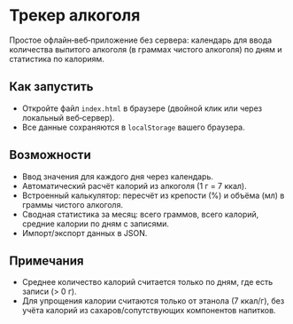 # Трекер алкоголя

Простое офлайн‑веб‑приложение без сервера: календарь для ввода количества выпитого алкоголя (в граммах чистого алкоголя) по дням и статистика по калориям.

## Как запустить

- Откройте файл `index.html` в браузере (двойной клик или через локальный веб‑сервер).
- Все данные сохраняются в `localStorage` вашего браузера.

## Возможности

- Ввод значения для каждого дня через календарь.
- Автоматический расчёт калорий из алкоголя (1 г = 7 ккал).
- Встроенный калькулятор: пересчёт из крепости (%) и объёма (мл) в граммы чистого алкоголя.
- Сводная статистика за месяц: всего граммов, всего калорий, средние калории по дням с записями.
- Импорт/экспорт данных в JSON.

## Примечания

- Среднее количество калорий считается только по дням, где есть записи (> 0 г).
- Для упрощения калории считаются только от этанола (7 ккал/г), без учёта калорий из сахаров/сопутствующих компонентов напитков.